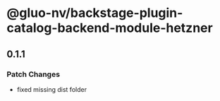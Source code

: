 # @gluo-nv/backstage-plugin-catalog-backend-module-hetzner

## 0.1.1

### Patch Changes

- fixed missing dist folder
